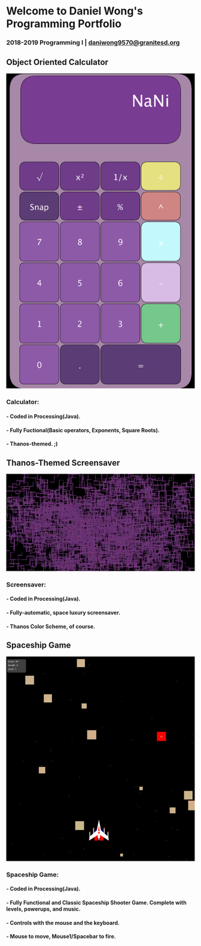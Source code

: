 # Welcome to Daniel Wong's Programming Portfolio
### 2018-2019 Programming I | daniwong9570@granitesd.org

## Object Oriented Calculator
![calvinator](https://github.com/DandyDaniel/2019ProgPort/blob/master/Calc/Pictures/calvinator.png)
### Calculator:
#### - Coded in Processing(Java).
#### - Fully Fuctional(Basic operators, Exponents, Square Roots).
#### - Thanos-themed. ;)


## Thanos-Themed Screensaver
![Screensaver](https://github.com/DandyDaniel/2019ProgPort/blob/master/ScreenSaver/Pictures/Screensaver.png)
### Screensaver:
#### - Coded in Processing(Java).
#### - Fully-automatic, space luxury screensaver.
#### - Thanos Color Scheme, of course.


## Spaceship Game
![SpaceshipGame](https://github.com/DandyDaniel/2019ProgPort/blob/master/SpaceshipGame/Pictures/SpaceshipGame.png)
### Spaceship Game:
#### - Coded in Processing(Java).
#### - Fully Functional and Classic Spaceship Shooter Game. Complete with levels, powerups, and music.
#### - Controls with the mouse and the keyboard.
#### - Mouse to move, Mouse1/Spacebar to fire.
